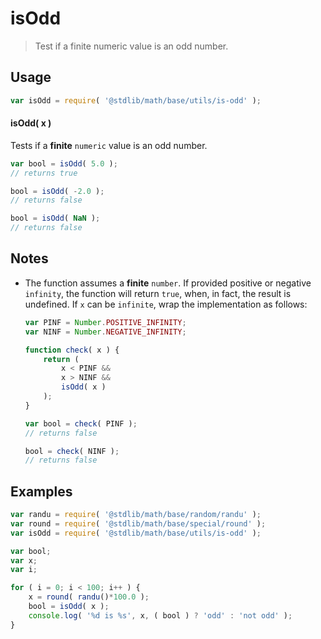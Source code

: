 isOdd
===

> Test if a finite numeric value is an odd number.


<section class="usage">

## Usage

``` javascript
var isOdd = require( '@stdlib/math/base/utils/is-odd' );
```

#### isOdd( x )

Tests if a __finite__ `numeric` value is an odd number.

``` javascript
var bool = isOdd( 5.0 );
// returns true

bool = isOdd( -2.0 );
// returns false

bool = isOdd( NaN );
// returns false
```

</section>

<!-- /.usage -->


<section class="notes">

## Notes

* The function assumes a __finite__ `number`. If provided positive or negative `infinity`, the function will return `true`, when, in fact, the result is undefined. If `x` can be `infinite`, wrap the implementation as follows:

    ``` javascript
    var PINF = Number.POSITIVE_INFINITY;
    var NINF = Number.NEGATIVE_INFINITY;

    function check( x ) {
        return (
            x < PINF &&
            x > NINF &&
            isOdd( x )
        );
    }

    var bool = check( PINF );
    // returns false

    bool = check( NINF );
    // returns false
    ```

</section>

<!-- /.notes -->


<section class="examples">

## Examples

``` javascript
var randu = require( '@stdlib/math/base/random/randu' );
var round = require( '@stdlib/math/base/special/round' );
var isOdd = require( '@stdlib/math/base/utils/is-odd' );

var bool;
var x;
var i;

for ( i = 0; i < 100; i++ ) {
    x = round( randu()*100.0 );
    bool = isOdd( x );
    console.log( '%d is %s', x, ( bool ) ? 'odd' : 'not odd' );
}
```

</section>

<!-- /.examples -->


<section class="links">

</section>

<!-- /.links -->
